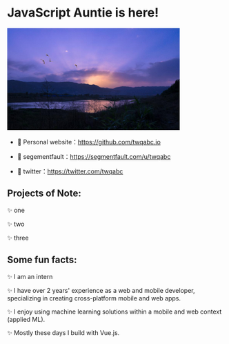 #  JavaScript Auntie is here!

<img alt="Queen of the Internet" border="0" height="236" src="https://github.com/twqabc/twqabc/blob/main/image/background.jpg" title="Queen of the Internet" width="400" />

- 🍓 Personal website：https://github.com/twqabc.io

- 🍓 segementfault：https://segmentfault.com/u/twqabc

- 🍓 twitter：https://twitter.com/twqabc

## Projects of Note:

✨ one

✨ two

✨ three

## Some fun facts:

✨ I am an intern

✨ I have over 2 years' experience as a web and mobile developer, specializing in creating cross-platform mobile and web apps.

✨ I enjoy using machine learning solutions within a mobile and web context (applied ML).

✨ Mostly these days I build with Vue.js.
